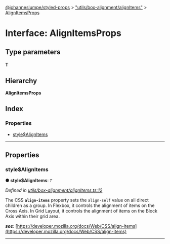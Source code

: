 [@johanneslumpe/styled-props](../README.md) > ["utils/box-alignment/alignItems"](../modules/_utils_box_alignment_alignitems_.md) > [AlignItemsProps](../interfaces/_utils_box_alignment_alignitems_.alignitemsprops.md)

# Interface: AlignItemsProps

## Type parameters
#### T 
## Hierarchy

**AlignItemsProps**

## Index

### Properties

* [style$AlignItems](_utils_box_alignment_alignitems_.alignitemsprops.md#style_alignitems)

---

## Properties

<a id="style_alignitems"></a>

###  style$AlignItems

**● style$AlignItems**: *`T`*

*Defined in [utils/box-alignment/alignItems.ts:12](https://github.com/johanneslumpe/styled-props/blob/8e709f1/src/utils/box-alignment/alignItems.ts#L12)*

The CSS **`align-items`** property sets the `align-self` value on all direct children as a group. In Flexbox, it controls the alignment of items on the Cross Axis. In Grid Layout, it controls the alignment of items on the Block Axis within their grid area.

*__see__*: [https://developer.mozilla.org/docs/Web/CSS/align-items](https://developer.mozilla.org/docs/Web/CSS/align-items)

___


